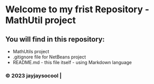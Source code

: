 # Welcome to my frist Repository - MathUtil project

## You will find in this repository:

* MathUtils project
* .gitignore file for NetBeans project
* README.md - this file itself - using Markdown language


### © 2023 jayjaysocool | 